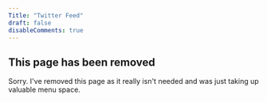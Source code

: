 ```yaml
---
Title: "Twitter Feed"
draft: false
disableComments: true
---
```


## This page has been removed

Sorry. I've removed this page as it really isn't needed and was just taking up valuable menu space.
